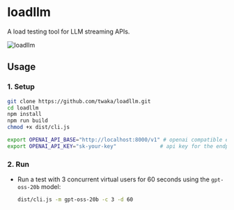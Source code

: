 # loadllm

A load testing tool for LLM streaming APIs.

![loadllm](https://github.com/user-attachments/assets/7defec48-c6d4-4219-b74b-4d873987c4be)

## Usage

### 1. Setup

```bash
git clone https://github.com/twaka/loadllm.git
cd loadllm
npm install
npm run build
chmod +x dist/cli.js
```

```bash
export OPENAI_API_BASE="http://localhost:8000/v1" # openai compatible endpoint to test
export OPENAI_API_KEY="sk-your-key"              # api key for the endpoint
```

### 2. Run

- Run a test with 3 concurrent virtual users for 60 seconds using the `gpt-oss-20b` model:
  ```bash
  dist/cli.js -m gpt-oss-20b -c 3 -d 60
  ```
